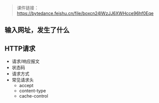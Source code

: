 >课件链接：https://bytedance.feishu.cn/file/boxcn24IWzJJ6XWHcce96hf0Eqe
## 输入网址，发生了什么

## HTTP请求

- 请求/响应报文
- 状态码
- 请求方式
- 常见请求头
	- accept
	- content-type
	- cache-control